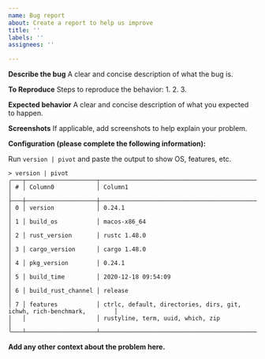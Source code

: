 ```yaml
---
name: Bug report
about: Create a report to help us improve
title: ''
labels: ''
assignees: ''

---
```


**Describe the bug**
A clear and concise description of what the bug is.

**To Reproduce**
Steps to reproduce the behavior:
1.
2.
3.

**Expected behavior**
A clear and concise description of what you expected to happen.

**Screenshots**
If applicable, add screenshots to help explain your problem.

**Configuration (please complete the following information):**

Run `version | pivot` and paste the output to show OS, features, etc.

```
> version | pivot
╭───┬────────────────────┬───────────────────────────────────────────────────────────────────────╮
│ # │ Column0            │ Column1                                                               │
├───┼────────────────────┼───────────────────────────────────────────────────────────────────────┤
│ 0 │ version            │ 0.24.1                                                                │
│ 1 │ build_os           │ macos-x86_64                                                          │
│ 2 │ rust_version       │ rustc 1.48.0                                                          │
│ 3 │ cargo_version      │ cargo 1.48.0                                                          │
│ 4 │ pkg_version        │ 0.24.1                                                                │
│ 5 │ build_time         │ 2020-12-18 09:54:09                                                   │
│ 6 │ build_rust_channel │ release                                                               │
│ 7 │ features           │ ctrlc, default, directories, dirs, git, ichwh, rich-benchmark,        │
│   │                    │ rustyline, term, uuid, which, zip                                     │
╰───┴────────────────────┴───────────────────────────────────────────────────────────────────────╯
```


**Add any other context about the problem here.**
